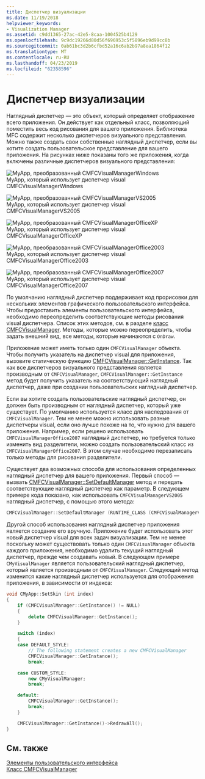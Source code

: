```yaml
---
title: Диспетчер визуализации
ms.date: 11/19/2018
helpviewer_keywords:
- Visualization Manager
ms.assetid: c9dd1365-27ac-42e5-8caa-1004525b4129
ms.openlocfilehash: 9c9dc19266d80d56f696953c5f5896eb9d99cc8b
ms.sourcegitcommit: 0ab61bc3d2b6cfbd52a16c6ab2b97a8ea1864f12
ms.translationtype: MT
ms.contentlocale: ru-RU
ms.lasthandoff: 04/23/2019
ms.locfileid: "62358596"
---
```

# <a name="visualization-manager"></a>Диспетчер визуализации

Наглядный диспетчер — это объект, который определяет отображение всего приложения. Он действует как отдельный класс, позволяющий поместить весь код рисования для вашего приложения. Библиотека MFC содержит несколько диспетчеров визуального представления. Можно также создать свои собственные наглядный диспетчер, если вы хотите создать пользовательское представление для вашего приложения. На рисунках ниже показаны того же приложения, когда включены различные диспетчеров визуального представления:

![MyApp, преобразованный CMFCVisualManagerWindows](../mfc/media/vmwindows.png "MyApp, преобразованный CMFCVisualManagerWindows") <br/>
MyApp, который использует диспетчер visual CMFCVisualManagerWindows

![MyApp, преобразованный CMFCVisualManagerVS2005](../mfc/media/vmvs2005.png "MyApp, преобразованный CMFCVisualManagerVS2005") <br/>
MyApp, который использует диспетчер visual CMFCVisualManagerVS2005

![MyApp, преобразованный CMFCVisualManagerOfficeXP](../mfc/media/vmofficexp.png "MyApp, преобразованный CMFCVisualManagerOfficeXP") <br/>
MyApp, который использует диспетчер visual CMFCVisualManagerOfficeXP

![MyApp, преобразованный CMFCVisualManagerOffice2003](../mfc/media/vmoffice2003.png "MyApp, преобразованный CMFCVisualManagerOffice2003") <br/>
MyApp, который использует диспетчер visual CMFCVisualManagerOffice2003

![MyApp, преобразованный CMFCVisualManagerOffice2007](../mfc/media/msoffice2007.png "MyApp, преобразованный CMFCVisualManagerOffice2007") <br/>
MyApp, который использует диспетчер visual CMFCVisualManagerOffice2007

По умолчанию наглядный диспетчер поддерживает код прорисовки для нескольких элементов графического пользовательского интерфейса. Чтобы предоставить элементы пользовательского интерфейса, необходимо переопределить соответствующие методы рисования visual диспетчера. Список этих методов, см. в разделе [класс CMFCVisualManager](../mfc/reference/cmfcvisualmanager-class.md). Методы, которые можно переопределить, чтобы задать внешний вид, все методы, которые начинаются с `OnDraw`.

Приложение может иметь только один `CMFCVisualManager` объекта. Чтобы получить указатель на диспетчер visual для приложения, вызовите статическую функцию [CMFCVisualManager::GetInstance](../mfc/reference/cmfcvisualmanager-class.md#getinstance). Так как все диспетчеров визуального представления является производным от `CMFCVisualManager`, `CMFCVisualManager::GetInstance` метод будет получить указатель на соответствующий наглядный диспетчер, даже при создании пользовательских наглядный диспетчер.

Если вы хотите создать пользовательские наглядный диспетчер, он должен быть производным от наглядный диспетчер, который уже существует. По умолчанию используется класс для наследования от `CMFCVisualManager`. Тем не менее можно использовать разные диспетчеры visual, если оно лучше похоже на то, что нужно для вашего приложения. Например, если решено использовать `CMFCVisualManagerOffice2007` наглядный диспетчер, но требуется только изменить вид разделители, можно создать пользовательский класс из `CMFCVisualManagerOffice2007`. В этом случае необходимо перезаписать только методы для рисования разделители.

Существует два возможных способа для использования определенных наглядный диспетчер для вашего приложения. Первый способ — вызвать [CMFCVisualManager::SetDefaultManager](../mfc/reference/cmfcvisualmanager-class.md#setdefaultmanager) метод и передать соответствующие наглядный диспетчер как параметр. В следующем примере кода показано, как использовать `CMFCVisualManagerVS2005` наглядный диспетчер, с помощью этого метода:

```cpp
CMFCVisualManager::SetDefaultManager (RUNTIME_CLASS (CMFCVisualManagerVS2005));
```

Другой способ использования наглядный диспетчер приложения является создание его вручную. Приложение будет использовать этот новый диспетчер visual для всех задач визуализации. Тем не менее поскольку может существовать только один `CMFCVisualManager` объекта каждого приложения, необходимо удалить текущий наглядный диспетчер, прежде чем создавать новый. В следующем примере `CMyVisualManager` является пользовательский наглядный диспетчер, который является производным от `CMFCVisualManager`. Следующий метод изменится какие наглядный диспетчер используется для отображения приложения, в зависимости от индекса:

```cpp
void CMyApp::SetSkin (int index)
{
    if (CMFCVisualManager::GetInstance() != NULL)
    {
        delete CMFCVisualManager::GetInstance();
    }

    switch (index)
    {
    case DEFAULT_STYLE:
        // The following statement creates a new CMFCVisualManager
        CMFCVisualManager::GetInstance();
        break;

    case CUSTOM_STYLE:
        new CMyVisualManager;
        break;

    default:
        CMFCVisualManager::GetInstance();
        break;
    }

    CMFCVisualManager::GetInstance()->RedrawAll();
}
```

## <a name="see-also"></a>См. также

[Элементы пользовательского интерфейса](../mfc/user-interface-elements-mfc.md)<br/>
[Класс CMFCVisualManager](../mfc/reference/cmfcvisualmanager-class.md)
